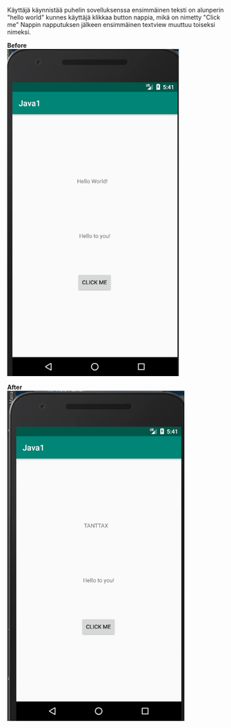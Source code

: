 Käyttäjä käynnistää puhelin sovelluksenssa ensimmäinen teksti on alunperin "hello world" kunnes käyttäjä klikkaa button nappia, mikä on nimetty "Click me"
Nappin napputuksen jälkeen ensimmäinen textview muuttuu toiseksi nimeksi.


<b> Before </b><br>
![Alt text](images/Java1.PNG?raw=true "None")

<b> After </b><br>
![Alt text](images/Java2.PNG?raw=true "None")
